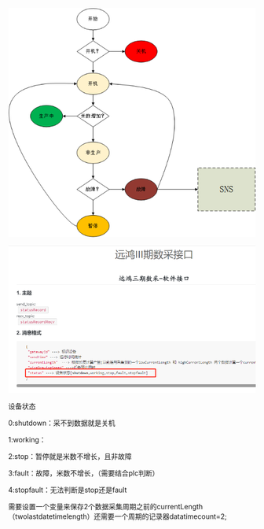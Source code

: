 ![02df5aad95cd87f30db1b82ba408f67](https://raw.githubusercontent.com/mowang111/image-hosting/master/typora_images/02df5aad95cd87f30db1b82ba408f67.png)

![96cb9d0a0fb75b239e664d14cffffa2](https://raw.githubusercontent.com/mowang111/image-hosting/master/typora_images/96cb9d0a0fb75b239e664d14cffffa2.png)

设备状态

0:shutdown：采不到数据就是关机

1:working：

2:stop：暂停就是米数不增长，且非故障

3:fault：故障，米数不增长，（需要结合plc判断）

4:stopfault：无法判断是stop还是fault

需要设置一个变量来保存2个数据采集周期之前的currentLength（twolastdatetimelength）还需要一个周期的记录器datatimecount=2;

